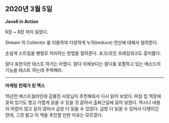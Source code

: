 ## 2020년 3월 5일

**Java8 in Action** 

6장 ~ 8장 까지 읽었다. 

Stream 의 Collector 를 이용하여 다양하게 누적(reduce) 연산에 대해서 알려준다.

손쉽게 스트림을 병렬로 처리하는 방법을 알려준다. 포크/조인 프레임워크도 흥미롭다.

람다 표현식만 테스트 하기는 어렵다. 람다 자체보다는 람다를 포함하고 있는 메소드의 기능을 테스트 하는데 주력해라.

***

**마케팅 천재가 된 맥스**

15년전 베스트셀러인데 김봉진 사장님이 추천해줘서 다시 읽어 보았다. 마침 집 책장에 꽂혀 있기도 했고 가볍게 읽을 수 있을 것 같아서 출퇴근길에 읽어 보았다. 역시나 내용이 어렵지 않고 길지 않아서 금방 다 읽을 수 있었다. 금방 다 읽을 수 있어서 다행이긴 한데, 그것 말고 이 책을 추천할 만한 이유는 모르겠다.


